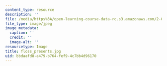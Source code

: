 ```yaml
---
content_type: resource
description: ''
file: /media/https%3A/open-learning-course-data-rc.s3.amazonaws.com/2-00b-toy-product-design-spring-2008/bbdaafd8a479b764fef94c7bb4d96170_floss_presents.jpg
file_type: image/jpeg
image_metadata:
  caption: ''
  credit: ''
  image-alt: ''
resourcetype: Image
title: floss_presents.jpg
uid: bbdaafd8-a479-b764-fef9-4c7bb4d96170
---
```

